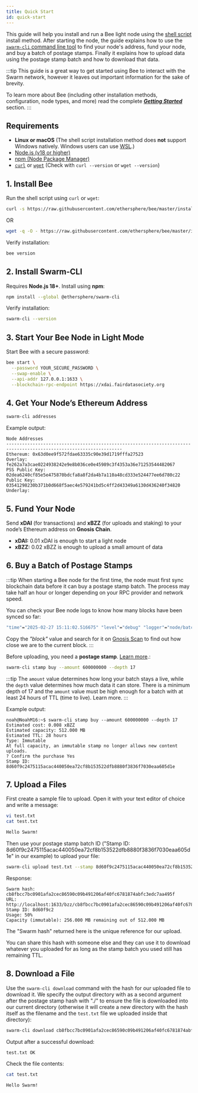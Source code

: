 ```yaml
---
title: Quick Start
id: quick-start
---
```


This guide will help you install and run a Bee light node using the [shell script](/docs/bee/installation/shell-script-install) install method. After starting the node, the guide explains how to use the [`swarm-cli` command line tool](/docs/bee/working-with-bee/swarm-cli) to find your node's address, fund your node, and buy a batch of postage stamps. Finally it explains how to upload data using the postage stamp batch and how to download that data.

:::tip
This guide is a great way to get started using Bee to interact with the Swarm network, however it leaves out important information for the sake of brevity. 

To learn more about Bee (including other installation methods, configuration, node types, and more) read the complete ***[Getting Started](/docs/bee/installation/getting-started)*** section.
:::

## Requirements  

- **Linux or macOS** (The shell script installation method does **not** support Windows natively. Windows users can use [WSL](https://learn.microsoft.com/en-us/windows/wsl/install).)  
- [Node.js (v18 or higher)](https://nodejs.org/)
- [npm (Node Package Manager)](https://docs.npmjs.com/downloading-and-installing-node-js-and-npm)  
- [`curl`](https://curl.se/) or [`wget`](https://www.gnu.org/software/wget/) (Check with `curl --version` or `wget --version`)

## 1. Install Bee

Run the shell script using `curl` or `wget`:

```bash
curl -s https://raw.githubusercontent.com/ethersphere/bee/master/install.sh | TAG=v2.4.0 bash
```

OR

```bash
wget -q -O - https://raw.githubusercontent.com/ethersphere/bee/master/install.sh | TAG=v2.4.0 bash
```

Verify installation:

```bash
bee version
```



## 2. Install Swarm-CLI

Requires **Node.js 18+**. Install using **npm**:

```bash
npm install --global @ethersphere/swarm-cli
```

Verify installation:

```bash
swarm-cli --version
```



## 3. Start Your Bee Node in Light Mode

Start Bee with a secure password:

```bash
bee start \
  --password YOUR_SECURE_PASSWORD \
  --swap-enable \
  --api-addr 127.0.0.1:1633 \
  --blockchain-rpc-endpoint https://xdai.fairdatasociety.org
```


## 4. Get Your Node’s Ethereum Address

```bash
swarm-cli addresses
```

Example output:

```
Node Addresses
------------------------------------------------------------------------------------------------------------------
Ethereum: 0x63d0ee9f572fdae63335c90e39d1719fffa27523
Overlay: fe262a7a3cae0224938242e9e8b036ce0e45989c3f4353a36e71253544482067
PSS Public Key: 02dea6240cf85e5e475870bdcfa8a8f2da4b7a110a48cd333e524477ee6d780c22
Public Key: 03541298230b371b0d668f5aec4e579241bd5c4ff2d43349a6130d436240f34820
Underlay:
```


## 5. Fund Your Node

Send **xDAI** (for transactions) and **xBZZ** (for uploads and staking) to your node’s Ethereum address on **Gnosis Chain**.

- **xDAI:** 0.01 xDAI is enough to start a light node
- **xBZZ:** 0.02 xBZZ is enough to upload a small amount of data


## 6. Buy a Batch of Postage Stamps 

:::tip
When starting a Bee node for the first time, the node must first sync blockchain data before it can buy a postage stamp batch. The process may take half an hour or longer depending on your RPC provider and network speed.

You can check your Bee node logs to know how many blocks have been synced so far:

```bash
"time"="2025-02-27 15:11:02.516675" "level"="debug" "logger"="node/batchstore" "msg"="put chain state" "block"=33973602 "amount"=64429426640 "price"=24488
```

Copy the *"block"* value and search for it on [Gnosis Scan](https://gnosisscan.io/block/33973602) to find out how close we are to the current block.
:::

Before uploading, you need a **postage stamp**. [Learn more](/docs/develop/access-the-swarm/buy-a-stamp-batch).:

```bash
swarm-cli stamp buy --amount 600000000 --depth 17
```
:::tip
The `amount` value determines how long your batch stays a live, while the `depth` value determines how much data it can store. There is a minimum depth of 17 and the `amount` value must be high enough for a batch with at least 24 hours of TTL (time to live). Learn more.
:::


Example output:

```
noah@NoahM16:~$ swarm-cli stamp buy --amount 600000000 --depth 17
Estimated cost: 0.008 xBZZ
Estimated capacity: 512.000 MB
Estimated TTL: 28 hours
Type: Immutable
At full capacity, an immutable stamp no longer allows new content uploads.
? Confirm the purchase Yes
Stamp ID: 8d60f9c2475115acac440050ea72cf8b153522dfb8880f3836f7030eaa605d1e
```


## 7. Upload a Files

First create a sample file to upload. Open it with your text editor of choice and write a message:

```bash
vi test.txt
cat test.txt
```

```bash
Hello Swarm!
```

Then use your postage stamp batch ID ("Stamp ID: 8d60f9c2475115acac440050ea72cf8b153522dfb8880f3836f7030eaa605d1e" in our example) to upload your file:

```bash
swarm-cli upload test.txt --stamp 8d60f9c2475115acac440050ea72cf8b153522dfb8880f3836f7030eaa605d1e
```

Response:

```
Swarm hash: cb8fbcc7bc0901afa2cec86590c09b491206af40fc6781874abfc3edc7aa495f
URL: http://localhost:1633/bzz/cb8fbcc7bc0901afa2cec86590c09b491206af40fc6781874abfc3edc7aa495f/
Stamp ID: 8d60f9c2
Usage: 50%
Capacity (immutable): 256.000 MB remaining out of 512.000 MB
```

The "Swarm hash" returned here is the unique reference for our upload.

You can share this hash with someone else and they can use it to download whatever you uploaded for as long as the stamp batch you used still has remaining TTL. 

## 8. Download a File

Use the `swarm-cli download` command with the hash for our uploaded file to download it. We specify the output directory with as a second argument after the postage stamp hash with "./" to ensure the file is downloaded into our current directory (otherwise it will create a new directory with the hash itself as the filename and the `test.txt` file we uploaded inside that directory):  

```bash
swarm-cli download cb8fbcc7bc0901afa2cec86590c09b491206af40fc6781874abfc3edc7aa495f ./
```
Output after a successful download: 
```bash
test.txt OK
```

Check the file contents:
```bash
cat test.txt
```

```bash
Hello Swarm!
```
